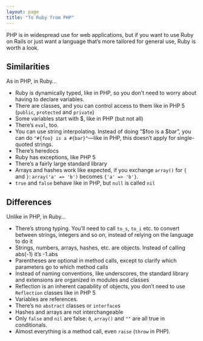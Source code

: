 ```yaml
---
layout: page
title: "To Ruby from PHP"
---
```


PHP is in widespread use for web applications, but if you want to use
Ruby on Rails or just want a language that’s more tailored for general
use, Ruby is worth a look.

## Similarities

As in PHP, in Ruby…

* Ruby is dynamically typed, like in PHP, so you don’t need to worry
  about having to declare variables.
* There are classes, and you can control access to them like in PHP 5
  (`public`, `protected` and `private`)
* Some variables start with $, like in PHP (but not all)
* There’s `eval`, too.
* You can use string interpolating. Instead of doing ”$foo is a $bar”,
  you can do `"#{foo} is a #{bar}"`—like in PHP, this doesn’t apply for
  single-quoted strings.
* There’s heredocs
* Ruby has exceptions, like PHP 5
* There’s a fairly large standard library
* Arrays and hashes work like expected, if you exchange `array()` for
  `{` and `}`: `array('a' => 'b')` becomes `{'a' => 'b'}`.
* `true` and `false` behave like in PHP, but `null` is called `nil`

## Differences

Unlike in PHP, in Ruby…

* There’s strong typing. You’ll need to call `to_s`, `to_i` etc. to
  convert between strings, integers and so on, instead of relying on the
  language to do it
* Strings, numbers, arrays, hashes, etc. are objects. Instead of calling
  abs(-1) it’s -1.abs
* Parentheses are optional in method calls, except to clarify which
  parameters go to which method calls
* Instead of naming conventions, like underscores, the standard library
  and extensions are organized in modules and classes
* Reflection is an inherent capability of objects, you don’t need to use
  `Reflection` classes like in PHP 5
* Variables are references.
* There’s no `abstract` classes or `interface`s
* Hashes and arrays are not interchangeable
* Only `false` and `nil` are false: `0`, `array()` and `""` are all true
  in conditionals.
* Almost everything is a method call, even `raise` (`throw` in PHP).
